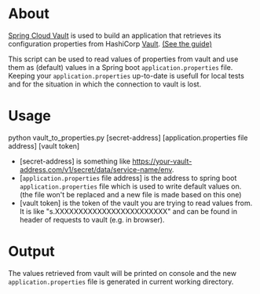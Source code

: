 # About
[Spring Cloud Vault](https://cloud.spring.io/spring-cloud-vault/) is used to build an application that retrieves its configuration properties from HashiCorp [Vault](https://www.vaultproject.io/). [(See the guide)](https://spring.io/guides/gs/vault-config/)

This script can be used to read values of properties from vault and use them as (default) values in a Spring boot `application.properties` file. Keeping your `application.properties` up-to-date is usefull for local tests and for the situation in which the connection to vault is lost.
# Usage
python vault_to_properties.py \[secret-address\] \[application.properties file address\]  \[vault token\] 
- \[secret-address\] is something like https://your-vault-address.com/v1/secret/data/service-name/env.
- \[`application.properties` file address\] is the address to spring boot `application.properties` file which is used to write default values on. (the file won't be replaced and a new file is made based on this one)
- \[vault token\] is the token of the vault you are trying to read values from. It is like "s.XXXXXXXXXXXXXXXXXXXXXXXX" and can be found in header of requests to vault (e.g. in browser).
# Output
The values retrieved from vault will be printed on console and the new `application.properties` file is generated in current working directory.